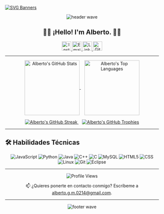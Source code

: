 [![SVG Banners](https://svg-banners.vercel.app/api?type=luminance&text1=Albergm%20💿&width=1000&height=400)](https://github.com/albergm02)

<p align="center">
  <img
    src="https://capsule-render.vercel.app/api?type=waving&height=150&color=646c73"
    alt="header wave"
  />
</p>

<h2 align="center" color ="646c73">
  👋🏻​ ¡Hello! I'm Alberto. 👦🏻​
</h2>

<p align="center">
  
  <a href="https://www.instagram.com/beeto.gm">
    <img height="30"src="https://img.shields.io/badge/Instagram-%23E4405F.svg?style=for-the-badge&logo=instagram&logoColor=white" alt="Instagram"/>
  </a>
  
  <a href="mailto:alberto.g.m.0214@gmail.com">
    <img height="30" src="https://img.shields.io/badge/Email-%23D14836.svg?style=for-the-badge&logo=gmail&logoColor=white" alt="Email"/>
  </a>
  
  <a href="https://www.linkedin.com/in/alberto-garc%C3%ADa-mart%C3%ADn-916871341/">
    <img height="30" src="https://img.shields.io/badge/LinkedIn-%230077B5.svg?style=for-the-badge&logo=linkedin&logoColor=white" alt="LinkedIn" />
  </a>
  
  <a href="https://github.com/albergm02">
    <img height="30" src="https://img.shields.io/badge/GitHub-%23121011.svg?style=for-the-badge&logo=github&logoColor=white" alt="GitHub" />
  </a>
  
</p>

---

<!-- #########################################
   SECTION: GitHub Stats (Readme Stats Cards)
   Fuente: anuraghazra/github-readme-stats :contentReference[oaicite:3]{index=3}
######################################### -->

<p align="center">
  <!-- Card: GitHub Stats -->
  <a href="https://github.com/albergm02/github-readme-stats">
    <img
      align="center"
      height="180"
      src="https://github-readme-stats.vercel.app/api?username=albergm02&show_icons=true&theme=transparent&hide_border=true&title_color=7209b7&icon_color=7209b7"
      alt="Alberto's GitHub Stats"
    />
  </a>
  &nbsp;&nbsp;
  <!-- Card: Top Languages -->
  <a href="https://github.com/albergm02/github-readme-stats">
    <img
      align="center"
      height="180"
      src="https://github-readme-stats.vercel.app/api/top-langs/?username=albergm02&layout=compact&langs_count=8&theme=transparent&hide_border=true&title_color=7209b7"
      alt="Alberto's Top Languages"
    />
  </a>
</p>

<p align="center">
  <!-- Card: Streak Stats -->
  <a href="https://github.com/albergm02/github-readme-streak-stats">
    <img
      src="https://github-readme-streak-stats.herokuapp.com/?user=albergm02&theme=dark&hide_border=true&date_format=M%20j%5B%2C%20Y%5D&ring=7209b7&fire=DD2727"
      alt="Alberto's GitHub Streak"
    />
  </a>
  &nbsp;&nbsp;
  <!-- Card: Trophies (GitHub Profile Trophy) -->
  <a href="https://github.com/ryo-ma/github-profile-trophy">
    <img
      src="https://github-profile-trophy.vercel.app/?username=albergm02&theme=onedark&no-bg=true&margin-w=15"
      alt="Alberto's GitHub Trophies"
    />
  </a>
</p>

---


<!-- #########################################
   SECTION: Habilidades (Skills) / Lenguajes y herramientas
######################################### -->

## 🛠️ Habilidades Técnicas

<p align="center">
  <img src="https://img.shields.io/badge/JavaScript-F7DF1E?style=for-the-badge&logo=javascript&logoColor=black" alt="JavaScript" />
  <img src="https://img.shields.io/badge/Python-14354C?style=for-the-badge&logo=python&logoColor=white" alt="Python" />
  <img src="https://img.shields.io/badge/Java-ED8B00?style=for-the-badge&logo=java&logoColor=white" alt="Java" />
  <img src="https://img.shields.io/badge/C++-00599C?style=for-the-badge&logo=c%2B%2B&logoColor=white" alt="C++" />
  <img src="https://img.shields.io/badge/C-A8B9CC?style=for-the-badge&logo=c&logoColor=black" alt="C" />
  <img src="https://img.shields.io/badge/MySQL-4479A1?style=for-the-badge&logo=mysql&logoColor=white" alt="MySQL" />
  <img src="https://img.shields.io/badge/HTML5-E34F26?style=for-the-badge&logo=html5&logoColor=white" alt="HTML5" />
  <img src="https://img.shields.io/badge/CSS-1572B6?style=for-the-badge&logo=css&logoColor=white" alt="CSS" />


  <br />
  <!-- Frameworks / Tools -->
  <img src="https://img.shields.io/badge/Linux-%23FCC624.svg?style=for-the-badge&logo=linux&logoColor=black" alt="Linux" />
  <img src="https://img.shields.io/badge/Git-%23F05032.svg?style=for-the-badge&logo=git&logoColor=white" alt="Git" />
  <img src="https://img.shields.io/badge/Eclipse-FE7A16.svg?style=for-the-badge&logo=Eclipse&logoColor=white" alt="Eclipse" />
</p>


---

<!-- #########################################
   SECTION: Proyectos Destacados
######################################### -->

<!-- #########################################
   SECTION: Contacto / Visitas
######################################### -->

<p align="center">
  <!-- Visitas al perfil -->
  <img
    src="https://visitor-badge.laobi.icu/badge?page_id=albergm02.albergm02"
    alt="Profile Views"
  />
</p>

<p align="center">
  📫 ¿Quieres ponerte en contacto conmigo? Escríbeme a
  <a href="mailto:alberto.g.m.0214@gmail.com">alberto.g.m.0214@gmail.com</a>.
</p>

---

<!-- #########################################
   Footer Banner
######################################### -->

<p align="center">
  <img
    src="https://capsule-render.vercel.app/api?type=waving&color=0:7209b7,100:4361ee&height=120&section=footer&fontColor=ffffff"
    alt="footer wave"
  />
</p>
